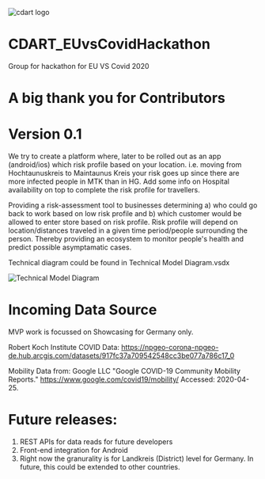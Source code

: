 ![cdart logo](https://user-images.githubusercontent.com/61533897/80303629-aecf3e00-87b1-11ea-8814-ec6373607258.jpg)

# CDART_EUvsCovidHackathon
Group for hackathon for EU VS Covid 2020


# A big thank you for Contributors 
# Version 0.1

We try to create a platform where, later to be rolled out as an app (android/ios) which risk profile based on your location. i.e. moving from Hochtaunuskreis to Maintaunus Kreis your risk goes up since there are more infected people in MTK than in HG. Add some info on Hospital availability on top to complete the risk profile for travellers. 

Providing a risk-assessment tool to businesses determining
a) who could go back to work based on low risk profile and 
b) which customer would be allowed to enter store based on risk profile. 
Risk profile will depend on location/distances traveled in a given time period/people surrounding the person. Thereby providing an ecosystem to monitor people's health and predict possible asymptamatic cases.

Technical diagram could be found in Technical Model Diagram.vsdx 

![Technical Model Diagram](https://user-images.githubusercontent.com/45632421/80303039-11bed600-87ae-11ea-8512-eef72802a8d4.JPG)

# Incoming Data Source
MVP work is focussed on Showcasing for Germany only.

Robert Koch Institute COVID Data: https://npgeo-corona-npgeo-de.hub.arcgis.com/datasets/917fc37a709542548cc3be077a786c17_0

Mobility Data from: Google LLC "Google COVID-19 Community Mobility Reports." https://www.google.com/covid19/mobility/ Accessed: 2020-04-25.
 

# Future releases:
1. REST APIs for data reads for future developers
2. Front-end integration for Android
3. Right now the granurality is for Landkreis (District) level for Germany. In future, this could be extended to other countries.

